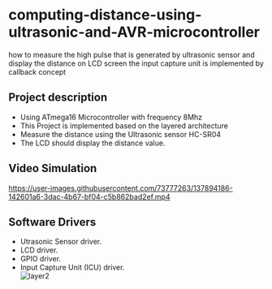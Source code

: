 # computing-distance-using-ultrasonic-and-AVR-microcontroller
how to measure the high pulse that is generated by ultrasonic sensor and display the distance on LCD screen
the input capture unit is implemented by callback concept 
## Project description
- Using ATmega16 Microcontroller with frequency 8Mhz<br/>
- This Project is implemented based on the layered architecture<br/>
- Measure the distance using the Ultrasonic sensor HC-SR04<br/>
- The LCD should display the distance value.<br/>
## Video Simulation
https://user-images.githubusercontent.com/73777263/137894186-142601a6-3dac-4b67-bf04-c5b862bad2ef.mp4
## Software Drivers
- Utrasonic Sensor driver.<br/>
- LCD driver.<br/>
- GPIO driver.<br/>
- Input Capture Unit (ICU) driver.<br/>
![layer2](https://user-images.githubusercontent.com/73777263/137894476-cb02b4ce-216c-4497-ae39-f5a35c256697.PNG)

